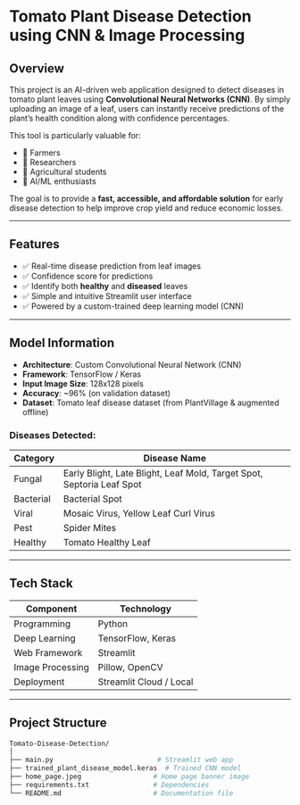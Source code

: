 # Tomato Plant Disease Detection using CNN & Image Processing

## Overview
This project is an AI-driven web application designed to detect diseases in tomato plant leaves using **Convolutional Neural Networks (CNN)**. By simply uploading an image of a leaf, users can instantly receive predictions of the plant’s health condition along with confidence percentages.

This tool is particularly valuable for:
- 🌾 Farmers
- 🔬 Researchers
- 🌱 Agricultural students
- 🤖 AI/ML enthusiasts

The goal is to provide a **fast, accessible, and affordable solution** for early disease detection to help improve crop yield and reduce economic losses.

---

## Features
- ✅ Real-time disease prediction from leaf images
- ✅ Confidence score for predictions
- ✅ Identify both **healthy** and **diseased** leaves
- ✅ Simple and intuitive Streamlit user interface
- ✅ Powered by a custom-trained deep learning model (CNN)

---

## Model Information
- **Architecture**: Custom Convolutional Neural Network (CNN)
- **Framework**: TensorFlow / Keras
- **Input Image Size**: 128x128 pixels
- **Accuracy**: ~96% (on validation dataset)
- **Dataset**: Tomato leaf disease dataset (from PlantVillage & augmented offline)

### Diseases Detected:
| Category | Disease Name |
|----------|--------------|
| Fungal   | Early Blight, Late Blight, Leaf Mold, Target Spot, Septoria Leaf Spot |
| Bacterial| Bacterial Spot |
| Viral    | Mosaic Virus, Yellow Leaf Curl Virus |
| Pest     | Spider Mites |
| Healthy  | Tomato Healthy Leaf |

---

## Tech Stack
| Component       | Technology |
|----------------|------------|
| Programming    | Python     |
| Deep Learning  | TensorFlow, Keras |
| Web Framework  | Streamlit |
| Image Processing | Pillow, OpenCV |
| Deployment     | Streamlit Cloud / Local |

---

## Project Structure
```bash
Tomato-Disease-Detection/
│
├── main.py                          # Streamlit web app
├── trained_plant_disease_model.keras  # Trained CNN model
├── home_page.jpeg                  # Home page banner image
├── requirements.txt                # Dependencies
└── README.md                       # Documentation file
